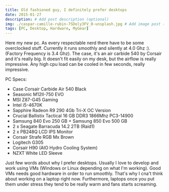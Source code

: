 ```yaml
---
title: Old fashioned guy, I definitely prefer desktops
date: 2015-01-27
description: # Add post description (optional)
img: ./caspar-camille-rubin-7SDoly3FV_0-unsplash.jpg # Add image post (optional)
tags: [PC, Desktop, Hardware, MyGear]
---
```

Here my new pc. As every respectable nerd there have to be some overclocked stuff. Currently it runs smoothly and silently at 4.0 Ghz :). (Factory Frequency is 3.4 Ghz). The case, it's an air carbide 540 by Corsair and it's really big. It doesn't fit easily on my desk, but the airflow is really impressive. Any high cpu load can be cooled in few seconds, really impressive.

PC Specs:

- Case Corsair Carbide Air 540 Black
- Seasonic M12II-750 EVO
- MSI Z87-G45 Gaming
- Intel i5-4670K
- Sapphire Radeon R9 290 4Gb Tri-X OC Version
- Crucial Ballistix Tactical 16 GB DDR3 1866Mhz PC3-14900
- Samsung 840 Evo 250 GB + Samsung 850 Evo 500 GB
- 2 x Seagate Barracuda 14.2 2TB (Raid1)
- 2 x PB248Q LCD IPS Monitor
- Corsair Strafe RGB Mx Brown
- Logitech G305
- Corsair H90 (AIO Hydro Cooling System)
- NZXT White LED Sleeve

Just few words about why I prefer desktops. Usually I love to develop and work using VMs (Windows or Linux depending on what I'm working). Good VMs needs good hardware in order to run smoothly. That's why I cna't think about working on a laptop right now.
Furthermore, laptops once you put them under stress they tend to be really warm and fans starts screaming.   